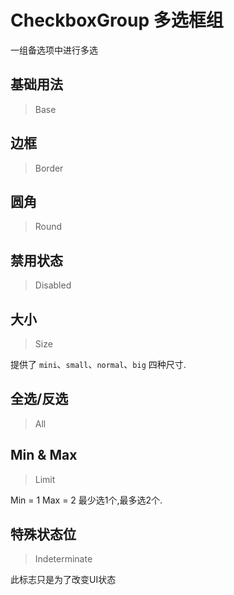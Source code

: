 <!-- @api: OtCheckbox.vue/OtCheckboxGroupAPI.md -->

# CheckboxGroup 多选框组

一组备选项中进行多选

## 基础用法

> Base



## 边框

> Border



## 圆角

> Round



## 禁用状态

> Disabled



## 大小

> Size

提供了 `mini`、`small`、`normal`、`big` 四种尺寸.

## 全选/反选

> All



## Min & Max

> Limit

Min = 1 Max = 2  最少选1个,最多选2个.

## 特殊状态位

> Indeterminate

此标志只是为了改变UI状态
